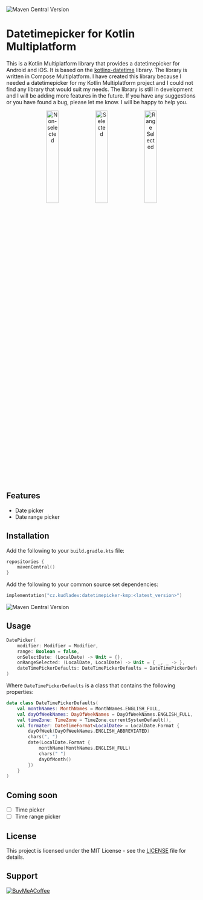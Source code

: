 ![Maven Central Version](https://img.shields.io/maven-central/v/cz.kudladev/datetimepicker-kmp)
# Datetimepicker for Kotlin Multiplatform
This is a Kotlin Multiplatform library that provides a datetimepicker for Android and iOS. It is based on the [kotlinx-datetime](https://github.com/Kotlin/kotlinx-datetime) library. The library is written in Compose Multiplatform. I have created this library because I needed a datetimepicker for my Kotlin Multiplatform project and I could not find any library that would suit my needs. The library is still in development and I will be adding more features in the future. If you have any suggestions or you have found a bug, please let me know. I will be happy to help you. 

<p align="center">
  <img src="https://github.com/user-attachments/assets/1dd5279c-d12a-467c-a9f4-4512f13b27d1" alt="Non-selected" width="25%">
  <img src="https://github.com/user-attachments/assets/c6d1c5b0-e3e6-4161-ad94-54b4e92eafd9" alt="Selected" width="25%">
  <img src="https://github.com/user-attachments/assets/0641a593-8b54-448f-9be8-bfa10b1f0a63" alt="Range Selected" width="25%">
</p>

## Features
- Date picker
- Date range picker
## Installation
Add the following to your `build.gradle.kts` file:
```kotlin
repositories {
    mavenCentral()
}
```
Add the following to your common source set dependencies:
```kotlin
implementation("cz.kudladev:datetimepicker-kmp:<latest_version>")
```
![Maven Central Version](https://img.shields.io/maven-central/v/cz.kudladev/datetimepicker-kmp)
## Usage
```kotlin
DatePicker(
    modifier: Modifier = Modifier,
    range: Boolean = false,
    onSelectDate: (LocalDate) -> Unit = {},
    onRangeSelected: (LocalDate, LocalDate) -> Unit = { _, _ -> },
    dateTimePickerDefaults: DateTimePickerDefaults = DateTimePickerDefaults(),
)
```
Where `DateTimePickerDefaults` is a class that contains the following properties:
```kotlin
data class DateTimePickerDefaults(
    val monthNames: MonthNames = MonthNames.ENGLISH_FULL,
    val dayOfWeekNames: DayOfWeekNames = DayOfWeekNames.ENGLISH_FULL,
    val timeZone: TimeZone = TimeZone.currentSystemDefault(),
    val formater: DateTimeFormat<LocalDate> = LocalDate.Format {
        dayOfWeek(DayOfWeekNames.ENGLISH_ABBREVIATED)
        chars(", ")
        date(LocalDate.Format {
            monthName(MonthNames.ENGLISH_FULL)
            chars(" ")
            dayOfMonth()
        })
    }
)
```
## Coming soon
- [ ] Time picker
- [ ] Time range picker
## License
This project is licensed under the MIT License - see the [LICENSE](LICENSE) file for details.

## Support
[![BuyMeACoffee](https://raw.githubusercontent.com/pachadotdev/buymeacoffee-badges/main/bmc-white.svg)](https://www.buymeacoffee.com/pacha)

